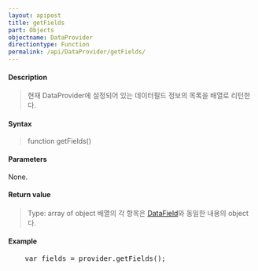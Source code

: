 ```yaml
---
layout: apipost
title: getFields
part: Objects
objectname: DataProvider
directiontype: Function
permalink: /api/DataProvider/getFields/
---
```



#### Description

> 현재 DataProvider에 설정되어 있는 데이터필드 정보의 목록을 배열로 리턴한다.

#### Syntax

> function getFields()

#### Parameters

None.

#### Return value

> Type: array of object
> 배열의 각 항목은 [DataField](/api/DataProvider/)와 동일한 내용의 object다.

#### Example

<pre class="prettyprint">
    var fields = provider.getFields();
</pre>


